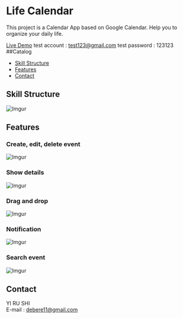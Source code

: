 # Life Calendar

This project is a Calendar App based on Google Calendar. Help you to organize your daily life.

[Live Demo](https://calendar-b6e58.web.app)
test account : test123@gmail.com
test password : 123123
##Catalog

- [Skill Structure](#Skill-Structure)
- [Features](#Features)
- [Contact](#Contact)

## Skill Structure

![Imgur](https://imgur.com/sf4nESg.png)

## Features

### Create, edit, delete event

![Imgur](https://imgur.com/AdtO2Uf.png)

### Show details

![Imgur](https://imgur.com/5a5ClUv.png)

### Drag and drop

![Imgur](https://imgur.com/KgPckau.gif)

### Notification

![Imgur](https://imgur.com/kq3k5Uj.png)

### Search event

![Imgur](https://imgur.com/M0yAuJO.gif)

## Contact

YI RU SHI<br/>
E-mail : debere11@gmail.com
